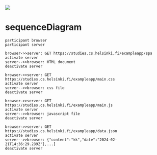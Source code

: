 [![](https://mermaid.ink/img/pako:eNq9Uz1PwzAU_CuW58RpQ4Woh04gGOhEJ2SGh_1K3SaOsV8KqOp_x24qFuhQCdWTfe987_xxO647g1zyiO89Oo23Ft4CtMqxNDwEstp6cMReQ_cRMfwuJHCb8aFypJWz2YBLdn-3YCsiH2VVReqNxSh0FCtsonUbK5a2wk9ofYPgfRU9DEKgyW6B8Ec_g8O8TOrHPpI9LOaPzHS6b9HRwDL45-b_MdiCdakcz3OZNrClbfBSBtdn-lvDFqIO1tOlbBogSDY7d57RnUo_1lF-ay4V32wULxRPYnhY16N6Uo7qsh4vxhN5dS3rqahvps-K7wshxMuJg_GCtxjSzZkUhV0mKU4rbLMoy_Ih9VFun3jQU_f05TSXFHoseO9z82NsuFxCExOKxlIX5kO2DhHbfwMK2isp?type=png)](https://mermaid.live/edit#pako:eNq9Uz1PwzAU_CuW58RpQ4Woh04gGOhEJ2SGh_1K3SaOsV8KqOp_x24qFuhQCdWTfe987_xxO647g1zyiO89Oo23Ft4CtMqxNDwEstp6cMReQ_cRMfwuJHCb8aFypJWz2YBLdn-3YCsiH2VVReqNxSh0FCtsonUbK5a2wk9ofYPgfRU9DEKgyW6B8Ec_g8O8TOrHPpI9LOaPzHS6b9HRwDL45-b_MdiCdakcz3OZNrClbfBSBtdn-lvDFqIO1tOlbBogSDY7d57RnUo_1lF-ay4V32wULxRPYnhY16N6Uo7qsh4vxhN5dS3rqahvps-K7wshxMuJg_GCtxjSzZkUhV0mKU4rbLMoy_Ih9VFun3jQU_f05TSXFHoseO9z82NsuFxCExOKxlIX5kO2DhHbfwMK2isp)

# sequenceDiagram
    participant browser
    participant server

    browser->>server: GET https://studies.cs.helsinki.fi/exampleapp/spa
    activate server
    server-->>browser: HTML document
    deactivate server
    
    browser->>server: GET https://studies.cs.helsinki.fi/exampleapp/main.css
    activate server
    server-->>browser: css file
    deactivate server
    
    browser->>server: GET https://studies.cs.helsinki.fi/exampleapp/main.js
    activate server
    server-->>browser: javascript file
    deactivate server
    
    browser->>server: GET https://studies.cs.helsinki.fi/exampleapp/data.json
    activate server
    server-->>browser: {"content":"kk","date":"2024-02-21T14:36:29.289Z"},...]
    deactivate server